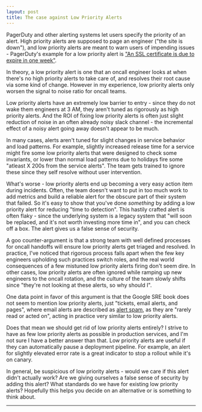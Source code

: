 ```yaml
---
layout: post
title: The case against Low Priority Alerts
---
```


PagerDuty and other alerting systems let users specify the priority of an alert. High priority alerts are supposed to page an engineer ("the site is down"), and low priority alerts are meant to warn users of impending issues - PagerDuty's example for a low priority alert is ["An SSL certificate is due to expire in one week"](https://response.pagerduty.com/oncall/alerting_principles/#an-ssl-certificate-is-due-to-expire-in-one-week).

In theory, a low priority alert is one that an oncall engineer looks at when there's no high priority alerts to take care of, and resolves their root cause via some kind of change. However in my experience, low priority alerts only worsen the signal to noise ratio for oncall teams.

Low priority alerts have an extremely low barrier to entry - since they do not wake them engineers at 3 AM, they aren't tuned as rigorously as high priority alerts. And the ROI of fixing low priority alerts is often just slight reduction of noise in an often already noisy slack channel - the incremental effect of a noisy alert going away doesn't appear to be much. 

In many cases, alerts aren't tuned for slight changes in service behavior and load patterns. For example, slightly increased release time for a service might fire some low priority alerts that were designed to check some invariants, or lower than normal load patterns due to holidays fire some "atleast X 200s from the service alerts". The team gets trained to ignore these since they self resolve without user intervention.

What's worse - low priority alerts end up becoming a very easy action item during incidents. Often, the team doesn't want to put in too much work to add metrics and build a reliable alert for the obscure part of their system that failed. So it's easy to show that you've done _something_ by adding a low priority alert for reducing "time to detection". This hastily crafted alert is often flaky - since the underlying system is a legacy system that "will soon be replaced, and it's not worth investing more time in", and you can check off a box. The alert gives us a false sense of security.

A goo counter-argument is that a strong team with well defined processes for oncall handoffs will ensure low priority alerts get triaged and resolved. In practice, I've noticed that rigorous process falls apart when the few key engineers upholding such practices switch roles, and the real world consequences of a few mistuned low priority alerts firing don't seem dire. In other cases, low priority alerts are often ignored while ramping up new engineers to the oncall rotation, and the culture of the team slowly shifts since "they're not looking at these alerts, so why should I".

One data point in favor of this argument is that the Google SRE book does not seem to mention low priority alerts, just "tickets, email alerts, and pages", where email alerts are described as [alert spam](https://landing.google.com/sre/sre-book/chapters/monitoring-distributed-systems/#id-LvQuvtYS7UvI8h4), as they are "rarely read or acted on", acting in practice very similar to low priority alerts.

Does that mean we should get rid of low priority alerts entirely? I strive to have as few low priority alerts as possible in production services, and I'm not sure I have a better answer than that. Low priority alerts are useful if they can automatically pause a deployment pipeline. For example, an alert for slightly elevated error rate is a great indicator to stop a rollout while it's on canary.

In general, be suspicious of low priority alerts - would we care if this alert didn't actually work? Are we giving ourselves a false sense of security by adding this alert? What standards do we have for existing low priority alerts? Hopefully this helps you decide on an alternative or is something to think about.

-------
